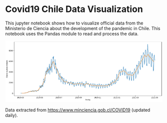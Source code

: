 # Covid19 Chile Data Visualization 

This jupyter notebook shows how to visualize official data from the Ministerio de Ciencia about the development of the pandemic in Chile. This notebook uses the Pandas module to read and process the data. 

![Image](2021_05_03.png)

Data extracted from https://www.minciencia.gob.cl/COVID19 (updated daily).
